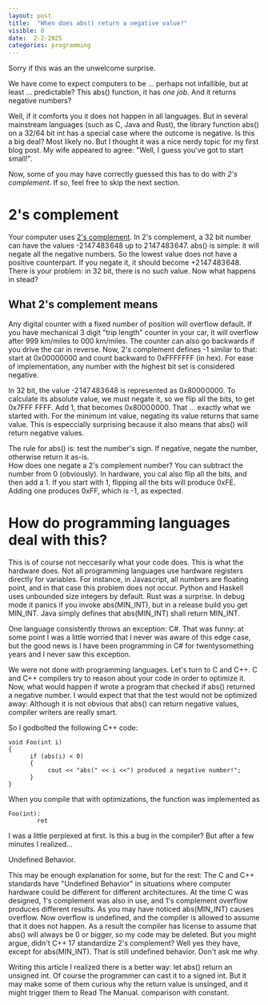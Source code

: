 ```yaml
---
layout: post
title:  "When does abs() return a negative value?"
visible: 0
date:  2-2-2025
categories: programming
---
```


Sorry if this was an the unwelcome surprise.

We have come to expect computers to be ... perhaps not infallible, but at least ... predictable? This abs() function, it has _one job_. And it returns negative numbers? 

Well, if it comforts you it does not happen in all languages. But in several mainstream languages (such as  C, Java and Rust), the library function abs() on a 32/64 bit int has a special case where the outcome is negative. Is this a big deal? Most likely no. But I thought it was a nice nerdy topic for my first blog post. My wife appeared to agree: "Well, I guess you've got to start small!".

Now, some of you may have correctly guessed this has to do with _2's complement_. If so, feel free to skip the next section.   

# 2's complement
Your computer uses [2's complement](https://en.wikipedia.org/wiki/Two's_complement). In 2's complement, a 32 bit number can have the values -2 147 483 648 up to 2 147 483 647.
abs() is simple: it will negate all the negative numbers. So the lowest value does not have a positive counterpart. If you negate it, it should become +2 147 483 648. There is your problem: in 32 bit, there is no such value. Now what happens in stead? 

## What 2's complement means
Any digital counter with a fixed number of position will overflow default. If you have mechanical 3 digit "trip length" counter in your car, it will overflow after 999 km/miles to 000 km/miles. The counter can also go backwards if you drive the car in reverse. Now, 2's complement defines -1 similar to that: start at 0x00000000 and count backward to 0xFFFFFFF (in hex). 
For ease of implementation, any number with the highest bit set is considered negative. 

In 32 bit,  the value -2 147 483 648 is represented as 0x8000 0000. To calculate its absolute value, we must negate it, so we flip all the bits, to get 0x7FFF FFFF. Add 1, that becomes 0x8000 0000. That ... exactly what we started with. For the minimum int value, negating its value returns that same value.  This is especcially surprising because it also means that abs() will return negative values. 

The rule for abs() is: test the number's sign. If negative, negate the number, otherwise return it as-is.  
How does one negate a 2's complement number? You can subtract the number from 0 (obviously). In hardware, you cal also flip all the bits, and then add a 1. If you start with 1, flipping all the bits will produce 0xFE. Adding one produces  0xFF, which is -1, as expected.  

# How do programming languages deal with this?
This is of course not neccesarily what your code does. This is what the hardware does. Not all programming languages use hardware registers directly for variables. For instance, in Javascript, all numbers are floating point, and in that case this problem does not occur. Python and Haskell uses unbounded size integers by default. 
Rust was a surprise. In debug mode it panics if you invoke abs(MIN_INT), but in a release build you get MIN_INT. Java simply defines that abs(MIN_INT) shall return MIN_INT. 

One language consistently throws an exception: C#. That was funny: at some point I was a little worried that I never was aware of this edge case, but the good news is I have been programming in C# for twentysomething years and I never saw this exception. 

We were not done with programming languages. 
Let's turn to C and C++. C and C++ compilers try to reason about your code in order to optimize it. 
Now, what would happen if wrote a program that checked if abs() returned a negative number. 
I would expect that that the test would not be optimized away: Although it is not obvious that abs() can return negative values, compiler writers are really smart.

So I godbolted  the following C++ code:

    void Foo(int i)
    {
          if (abs(i) < 0)
          {
               cout << "abs(" << i <<") produced a negative number!";
          }
    }

When you compile that with optimizations, the function was implemented as 

    Foo(int):
            ret

I was a little perplexed at first. Is this a bug in the compiler? 
But after a few minutes I realized... 

Undefined Behavior.

This may be enough explanation for some, but for the rest: The C and C++ standards have "Undefined Behavior" in situations where computer hardware could be different for different architectures. At the time C was designed, 1's complement was also in use, and 1's complement overflow produces different results. 
As you may have noticed abs(MIN_INT) causes overflow. Now overflow is undefined, and the compiler is allowed to assume that it does not happen. As a result the compiler has license to assume that abs() will always be 0 or bigger, so my code may be deleted.
But you might argue, didn't C++ 17 standardize 2's complement? 
Well yes they have, except for abs(MIN_INT). That is still undefined behavior. Don't ask me why. 

Writing this article I realized there is a better way: let abs() return an unsigned int. Of course the programmer can cast it to a signed int. But it may make some of them curious why the return value is unsinged, and it might trigger them to Read The Manual. comparison with constant.
